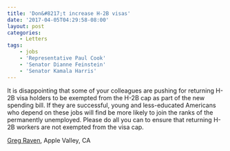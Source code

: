 ```yaml
---
title: 'Don&#8217;t increase H-2B visas'
date: '2017-04-05T04:29:58-08:00'
layout: post
categories:
    - Letters
tags:
    - jobs
    - 'Representative Paul Cook'
    - 'Senator Dianne Feinstein'
    - 'Senator Kamala Harris'
---
```


It is disappointing that some of your colleagues are pushing for returning H-2B visa holders to be exempted from the H-2B cap as part of the new spending bill. If they are successful, young and less-educated Americans who depend on these jobs will find be more likely to join the ranks of the permanently unemployed. Please do all you can to ensure that returning H-2B workers are not exempted from the visa cap.

[Greg Raven](https://www.gregraven.org), Apple Valley, CA